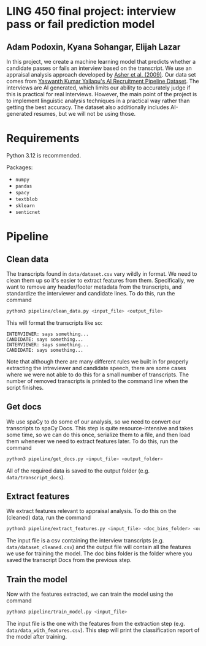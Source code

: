 # LING 450 final project: interview pass or fail prediction model

## Adam Podoxin, Kyana Sohangar, Elijah Lazar

In this project, we create a machine learning model that predicts whether a candidate passes or fails an interview based on the transcript. We use an appraisal analysis approach developed by [Asher et al. (2009)](https://doi.org/10.1075/li.32.2.10ash). Our data set comes from [Yaswanth Kumar Yallapu's AI Recruitment Pipeline Dataset](https://www.kaggle.com/datasets/yaswanthkumary/ai-recruitment-pipeline-dataset/data). The interviews are AI generated, which limits our ability to accurately judge if this is practical for real interviews. However, the main point of the project is to implement linguistic analysis techniques in a practical way rather than getting the best accuracy. The dataset also additionally includes AI-generated resumes, but we will not be using those.

# Requirements

Python 3.12 is recommended.

Packages:

- `numpy`
- `pandas`
- `spacy`
- `textblob`
- `sklearn`
- `senticnet`

# Pipeline

## Clean data

The transcripts found in `data/dataset.csv` vary wildly in format. We need to clean them up so it's easier to extract features from them.
Specifically, we want to remove any header/footer metadata from the transcripts, and standardize the interviewer and candidate lines.
To do this, run the command

```bash
python3 pipeline/clean_data.py <input_file> <output_file>
```

This will format the transcripts like so:

```
INTERVIEWER: says something...
CANDIDATE: says something...
INTERVIEWER: says something...
CANDIDATE: says something...
```

Note that although there are many different rules we built in for properly extracting the intreviewer and candidate speech, there are some cases where we were not able to do this for a small number of transcripts.
The number of removed transcripts is printed to the command line when the script finishes.

## Get docs

We use spaCy to do some of our analysis, so we need to convert our transcripts to spaCy Docs.
This step is quite resource-intensive and takes some time, so we can do this once, serialize them to a file, and then load them whenever we need to extract features later.
To do this, run the command

```bash
python3 pipeline/get_docs.py <input_file> <output_folder>
```

All of the required data is saved to the output folder (e.g. `data/transcript_docs`).

## Extract features

We extract features relevant to appraisal analysis.
To do this on the (cleaned) data, run the command

```bash
python3 pipeline/extract_features.py <input_file> <doc_bins_folder> <output_file>
```

The input file is a csv containing the interview transcripts (e.g. `data/dataset_cleaned.csv`) and the output file will contain all the features we use for training the model.
The doc bins folder is the folder where you saved the transcript Docs from the previous step.

## Train the model

Now with the features extracted, we can train the model using the command

```bash
python3 pipeline/train_model.py <input_file>
```

The input file is the one with the features from the extraction step (e.g. `data/data_with_features.csv`). This step will print the classification report of the model after training.
